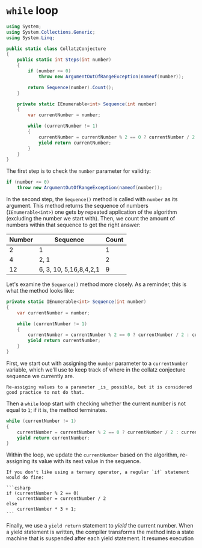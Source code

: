 # `while` loop

```csharp
using System;
using System.Collections.Generic;
using System.Linq;

public static class CollatzConjecture
{
    public static int Steps(int number)
    {
        if (number <= 0)
            throw new ArgumentOutOfRangeException(nameof(number));

        return Sequence(number).Count();
    }

    private static IEnumerable<int> Sequence(int number)
    {
        var currentNumber = number;

        while (currentNumber != 1)
        {
            currentNumber = currentNumber % 2 == 0 ? currentNumber / 2 : currentNumber * 3 + 1;
            yield return currentNumber;
        }
    }
}
```

The first step is to check the `number` parameter for validity:

```csharp
if (number <= 0)
    throw new ArgumentOutOfRangeException(nameof(number));
```

In the second step, the `Sequence()` method is called with `number` as its argument.
This method returns the sequence of numbers (`IEnumerable<int>`) one gets by repeated application of the algorithm (excluding the number we start with).
Then, we count the amount of numbers within that sequence to get the right answer:

| Number | Sequence               | Count |
| ------ | ---------------------- | ----- |
| 2      | 1                      | 1     |
| 4      | 2, 1                   | 2     |
| 12     | 6, 3, 10, 5,16,8,4,2,1 | 9     |

Let's examine the `Sequence()` method more closely.
As a reminder, this is what the method looks like:

```csharp
private static IEnumerable<int> Sequence(int number)
{
    var currentNumber = number;

    while (currentNumber != 1)
    {
        currentNumber = currentNumber % 2 == 0 ? currentNumber / 2 : currentNumber * 3 + 1;
        yield return currentNumber;
    }
}
```

First, we start out with assigning the `number` parameter to a `currentNumber` variable, which we'll use to keep track of where in the collatz conjecture sequence we currently are.

```exercism/note
Re-assiging values to a parameter _is_ possible, but it is considered good practice to not do that.
```

Then a `while` loop start with checking whether the current number is not equal to `1`; if it is, the method terminates.

```csharp
while (currentNumber != 1)
{
    currentNumber = currentNumber % 2 == 0 ? currentNumber / 2 : currentNumber * 3 + 1;
    yield return currentNumber;
}
```

Within the loop, we update the `currentNumber` based on the algorithm, re-assigning its value with its next value in the sequence.

````exercism/note
If you don't like using a ternary operator, a regular `if` statement would do fine:

```csharp
if (currentNumber % 2 == 0)
    currentNumber = currentNumber / 2
else
    currentNumber * 3 + 1;
```
````

Finally, we use a `yield return` statement to _yield_ the current number.
When a yield statement is written, the compiler transforms the method into a state machine that is suspended after each yield statement.
It resumes execution 